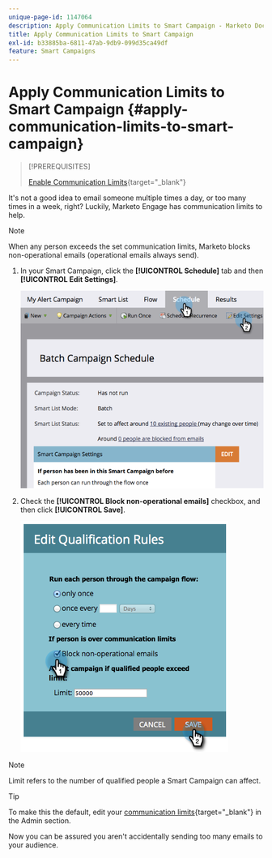 ```yaml
---
unique-page-id: 1147064
description: Apply Communication Limits to Smart Campaign - Marketo Docs - Product Documentation
title: Apply Communication Limits to Smart Campaign
exl-id: b33885ba-6811-47ab-9db9-099d35ca49df
feature: Smart Campaigns
---
```

# Apply Communication Limits to Smart Campaign {#apply-communication-limits-to-smart-campaign}

>[!PREREQUISITES]
>
>[Enable Communication Limits](/help/marketo/product-docs/administration/email-setup/enable-communication-limits.md){target="_blank"}

It's not a good idea to email someone multiple times a day, or too many times in a week, right? Luckily, Marketo Engage has communication limits to help. 

>[!NOTE]
>
>When any person exceeds the set communication limits, Marketo blocks non-operational emails (operational emails always send).

1. In your Smart Campaign, click the **[!UICONTROL Schedule]** tab and then **[!UICONTROL Edit Settings]**.

   ![](assets/apply-communication-limits-to-smart-campaign-1.png)

1. Check the **[!UICONTROL Block non-operational emails]** checkbox, and then click **[!UICONTROL Save]**.

   ![](assets/apply-communication-limits-to-smart-campaign-2.png)

>[!NOTE]
>
>Limit refers to the number of qualified people a Smart Campaign can affect.

>[!TIP]
>
>To make this the default, edit your [communication limits](/help/marketo/product-docs/administration/email-setup/enable-communication-limits.md){target="_blank"} in the Admin section.

Now you can be assured you aren't accidentally sending too many emails to your audience.
